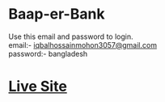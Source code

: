 # Baap-er-Bank

Use this email and password to login. <br>
email:- iqbalhossainmohon3057@gmail.com <br>
password:- bangladesh

# [Live Site](https://iqbalhossainmohon.github.io/baap-er-bank/)
